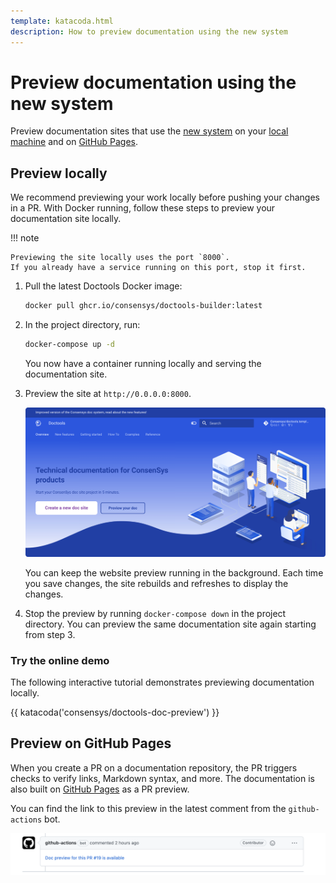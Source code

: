 ```yaml
---
template: katacoda.html
description: How to preview documentation using the new system
---
```


# Preview documentation using the new system

Preview documentation sites that use the [new system](../overview/index.md#new-documentation-system)
on your [local machine](#preview-locally) and on [GitHub Pages](#preview-on-github-pages).

## Preview locally

We recommend previewing your work locally before pushing your changes in a PR.
With Docker running, follow these steps to preview your documentation site locally.

!!! note

    Previewing the site locally uses the port `8000`.
    If you already have a service running on this port, stop it first.

1. Pull the latest Doctools Docker image:

    ```bash
    docker pull ghcr.io/consensys/doctools-builder:latest
    ```

1. In the project directory, run:

    ```bash
    docker-compose up -d
    ```

    You now have a container running locally and serving the documentation site.

1. Preview the site at `http://0.0.0.0:8000`.

    ![Doctools template site screenshot](../assets/images/doctools_template_site_screenshot.png)

    You can keep the website preview running in the background.
    Each time you save changes, the site rebuilds and refreshes to display the changes.

1. Stop the preview by running `docker-compose down` in the project directory.
    You can preview the same documentation site again starting from step 3.

### Try the online demo

The following interactive tutorial demonstrates previewing documentation locally.

{{ katacoda('consensys/doctools-doc-preview') }}

## Preview on GitHub Pages

When you create a PR on a documentation repository, the PR triggers checks to verify links, Markdown syntax, and more.
The documentation is also built on [GitHub Pages](https://pages.github.com/) as a PR preview.

You can find the link to this preview in the latest comment from the `github-actions` bot.

![GitHub bot comment containing preview link](../assets/images/github_pages_pr_preview.png)
